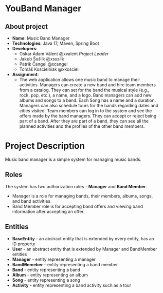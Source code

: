 # YouBand Manager

## About project
- **Name**: Music Band Manager
- **Technologies**: Java 17, Maven, Spring Boot
- **Developers**:
    - Oskar Adam Válent @xvalent _Project Leader_
    - Jakub Šušlík @xsuslik
    - Patrik Čangel @xcangel
    - Tomáš Koscielniak @xkosciel
- **Assignment**:
    - The web application allows one music band to manage their activities. Managers can create a new band and hire team members from a catalog. They can set for the band the musical style (e.g., rock, pop, etc.), a name, and a logo. Band managers can add new albums and songs to a band. Each Song has a name and a duration. Managers can also schedule tours for the bands regarding dates and cities visited.
Team members can log in to the system and see the offers made by the band managers. They can accept or reject being part of a band. After they are part of a band, they can see all the planned activities and the profiles of the other band members.

# Project Description

Music band manager is a simple system for managing music bands.

## Roles

The system has two authorization roles - **Manager** and **Band Member**.

- Manager is a role for managing bands, their members, albums, songs, and band activities.
- Band Member role is for accepting band offers and viewing band information after accepting an offer.

## Entities

- **BaseEntity** - an abstract entity that is extended by every entity, has an ID property
- **User** - an abstract entity that is extended by Manager and BandMember entities
- **Manager** - entity representing a manager
- **BandMemeber** - entity representing a band member
- **Band** - entity representing a band
- **Album** - entity representing an album
- **Song** - entity representing a song
- **Activity** - entity representing a band activity such as a tour

